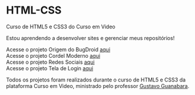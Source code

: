 # HTML-CSS
 Curso de HTML5 e CSS3 do Curso em Video

 Estou aprendendo a desenvolver sites e gerenciar meus repositórios!

 Acesse o projeto Origem do BugDroid <a href="https://daniel-mg-br.github.io/projeto-android/" target="_blank">aqui</a><br>
 Acesse o projeto Cordel Moderno <a href="https://daniel-mg-br.github.io/projeto-cordel/" target="_blank">aqui</a><br>
 Acesse o projeto Redes Sociais <a href="https://daniel-mg-br.github.io/projeto-social/" target="_blank">aqui</a><br>
 Acesse o projeto Tela de Login <a href="https://daniel-mg-br.github.io/projeto-login/" target="_blank">aqui</a><br>

 Todos os projetos foram realizados durante o curso de HTML5 e CSS3 da plataforma Curso em Video, ministrado pelo professor <a href="https://github.com/gustavoguanabara">Gustavo Guanabara</a>.

 
